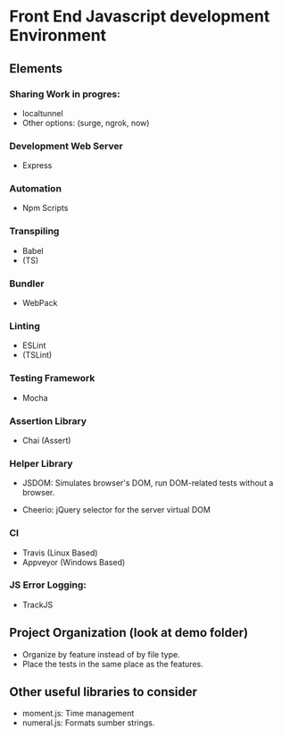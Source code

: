 # Front End Javascript development Environment

## Elements

### Sharing Work in progres:

* localtunnel
* Other options: (surge, ngrok, now)

### Development Web Server

* Express

### Automation

* Npm Scripts

### Transpiling

* Babel
* (TS)

### Bundler

* WebPack

### Linting

* ESLint
* (TSLint)

### Testing Framework

* Mocha

### Assertion Library

* Chai (Assert)

### Helper Library

* JSDOM: Simulates browser's DOM, run DOM-related tests without a browser.

* Cheerio: jQuery selector for the server virtual DOM

### CI

* Travis (Linux Based)
* Appveyor (Windows Based) 

### JS Error Logging:

* TrackJS

## Project Organization (look at demo folder)

* Organize by feature instead of by file type.
* Place the tests in the same place as the features.

## Other useful libraries to consider

* moment.js: Time management
* numeral.js: Formats sumber strings.